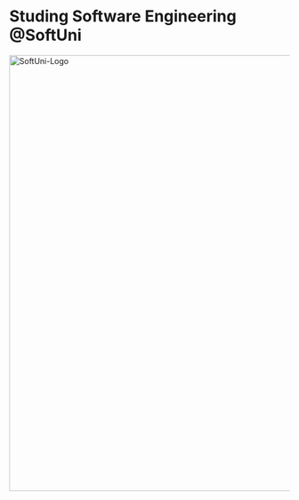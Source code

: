 # Studing Software Engineering @SoftUni
<img width="784" alt="SoftUni-Logo" src="https://github.com/user-attachments/assets/fed572de-fa51-4c90-999d-a3aa321b4c38" />
